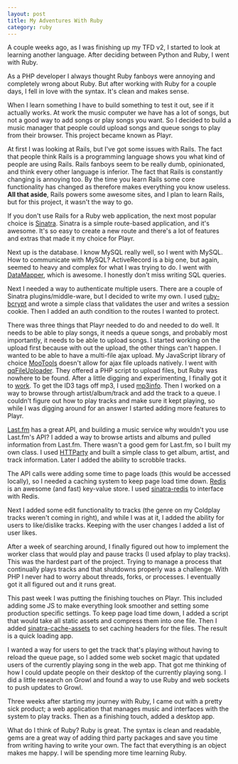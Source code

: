 ```yaml
---
layout: post
title: My Adventures With Ruby
category: ruby
---
```

A couple weeks ago, as I was finishing up my TFD v2, I started to look at learning another language. After deciding between Python and Ruby, I went with Ruby.

As a PHP developer I always thought Ruby fanboys were annoying and completely wrong about Ruby. But after working with Ruby for a couple days, I fell in love with the syntax. It's clean and makes sense.

When I learn something I have to build something to test it out, see if it actually works. At work the music computer we have has a lot of songs, but not a good way to add songs or play songs you want. So I decided to build a music manager that people could upload songs and queue songs to play from their browser. This project became known as Playr.

At first I was looking at Rails, but I've got some issues with Rails. The fact that people think Rails is a programming language shows you what kind of people are using Rails. Rails fanboys seem to be really dumb, opinionated, and think every other language is inferior. The fact that Rails is constantly changing is annoying too. By the time you learn Rails some core functionality has changed as therefore makes everything you know useless. **All that aside**, Rails powers some awesome sites, and I plan to learn Rails, but for this project, it wasn't the way to go.

If you don't use Rails for a Ruby web application, the next most popular choice is [Sinatra](http://www.sinatrarb.com/). Sinatra is a simple route-based application, and it's awesome. It's so easy to create a new route and there's a lot of features and extras that made it my choice for Playr.

Next up is the database. I know MySQL really well, so I went with MySQL. How to communicate with MySQL? ActiveRecord is a big one, but again, seemed to heavy and complex for what I was trying to do. I went with [DataMapper](http://datamapper.org/), which is awesome. I honestly don't miss writing SQL queries.

Next I needed a way to authenticate multiple users. There are a couple of Sinatra plugins/middle-ware, but I decided to write my own. I used [ruby-bcrypt](https://rubygems.org/gems/bcrypt-ruby) and wrote a simple class that validates the user and writes a session cookie. Then I added an auth condition to the routes I wanted to protect.

There was three things that Playr needed to do and needed to do well. It needs to be able to play songs, it needs a queue songs, and probably most importantly, it needs to be able to upload songs. I started working on the upload first because with out the upload, the other things can't happen. I wanted to be able to have a multi-file ajax upload. My JavaScript library of choice [MooTools](http://mootools.net/) doesn't allow for ajax file uploads natively. I went with [qqFileUploader](https://github.com/valums/file-uploader). They offered a PHP script to upload files, but Ruby was nowhere to be found. After a little digging and experimenting, I finally got it to [work](https://gist.github.com/1486200). To get the ID3 tags off mp3, I used [mp3info](https://rubygems.org/gems/ruby-mp3info). Then I worked on a way to browse through artist/album/track and add the track to a queue. I couldn't figure out how to play tracks and make sure it kept playing, so while I was digging around for an answer I started adding more features to Playr.

[Last.fm](http://last.fm/) has a great API, and building a music service why wouldn't you use Last.fm's API? I added a way to browse artists and albums and pulled information from Last.fm. There wasn't a good gem for Last.fm, so I built my own class. I used [HTTParty](https://rubygems.org/gems/httparty) and built a simple class to get album, artist, and track information. Later I added the ability to scrobble tracks.

The API calls were adding some time to page loads (this would be accessed locally), so I needed a caching system to keep page load time down. [Redis](http://redis.io/) is an awesome (and fast) key-value store. I used [sinatra-redis](https://github.com/bmizerany/sinatra-redis) to interface with Redis.

Next I added some edit functionality to tracks (the genre on my Coldplay tracks weren't coming in right), and while I was at it, I added the ability for users to like/dislike tracks. Keeping with the user changes I added a list of user likes.

After a week of searching around, I finally figured out how to implement the worker class that would play and pause tracks (I used afplay to play tracks). This was the hardest part of the project. Trying to manage a process that continually plays tracks and that shutdowns properly was a challenge. With PHP I never had to worry about threads, forks, or processes. I eventually got it all figured out and it runs great.

This past week I was putting the finishing touches on Playr. This included adding some JS to make everything look smoother and setting some production specific settings. To keep page load time down, I added a script that would take all static assets and compress them into one file. Then I added [sinatra-cache-assets](https://github.com/ddollar/sinatra-cache-assets) to set caching headers for the files. The result is a quick loading app.

I wanted a way for users to get the track that's playing without having to reload the queue page, so I added some web socket magic that updated users of the currently playing song in the web app. That got me thinking of how I could update people on their desktop of the currently playing song. I did a little research on Growl and found a way to use Ruby and web sockets to push updates to Growl.

Three weeks after starting my journey with Ruby, I came out with a pretty sick product; a web application that manages music and interfaces with the system to play tracks. Then as a finishing touch, added a desktop app.

What do I think of Ruby? Ruby is great. The syntax is clean and readable, gems are a great way of adding third party packages and save you time from writing having to write your own. The fact that everything is an object makes me happy. I will be spending more time learning Ruby.
